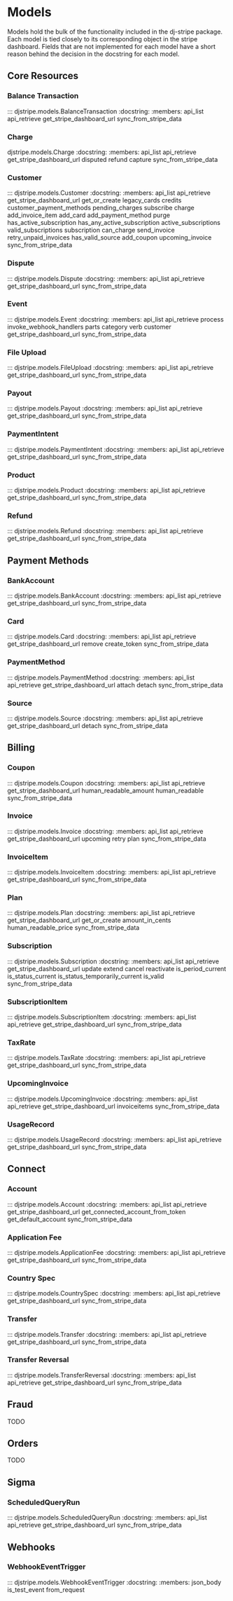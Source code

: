 # Models

Models hold the bulk of the functionality included in the dj-stripe
package. Each model is tied closely to its corresponding object in the
stripe dashboard. Fields that are not implemented for each model have a
short reason behind the decision in the docstring for each model.

## Core Resources

### Balance Transaction

::: djstripe.models.BalanceTransaction
    :docstring:
    :members: api_list api_retrieve get_stripe_dashboard_url sync_from_stripe_data

### Charge

djstripe.models.Charge
    :docstring:
    :members: api_list api_retrieve get_stripe_dashboard_url disputed refund capture sync_from_stripe_data

### Customer

::: djstripe.models.Customer
    :docstring:
    :members: api_list api_retrieve get_stripe_dashboard_url get_or_create legacy_cards credits customer_payment_methods pending_charges subscribe charge add_invoice_item add_card add_payment_method purge has_active_subscription has_any_active_subscription active_subscriptions valid_subscriptions subscription can_charge send_invoice retry_unpaid_invoices has_valid_source add_coupon upcoming_invoice sync_from_stripe_data

### Dispute

::: djstripe.models.Dispute
    :docstring:
    :members: api_list api_retrieve get_stripe_dashboard_url sync_from_stripe_data


### Event

::: djstripe.models.Event
    :docstring:
    :members: api_list api_retrieve process invoke_webhook_handlers parts category verb customer get_stripe_dashboard_url sync_from_stripe_data

### File Upload

::: djstripe.models.FileUpload
    :docstring:
    :members: api_list api_retrieve get_stripe_dashboard_url sync_from_stripe_data

### Payout


::: djstripe.models.Payout
    :docstring:
    :members: api_list api_retrieve get_stripe_dashboard_url sync_from_stripe_data

### PaymentIntent

::: djstripe.models.PaymentIntent
    :docstring:
    :members: api_list api_retrieve get_stripe_dashboard_url sync_from_stripe_data

### Product

::: djstripe.models.Product
    :docstring:
    :members: api_list api_retrieve get_stripe_dashboard_url sync_from_stripe_data

### Refund


::: djstripe.models.Refund
    :docstring:
    :members: api_list api_retrieve get_stripe_dashboard_url sync_from_stripe_data

## Payment Methods

### BankAccount

::: djstripe.models.BankAccount
    :docstring:
    :members: api_list api_retrieve get_stripe_dashboard_url sync_from_stripe_data

### Card


::: djstripe.models.Card
    :docstring:
    :members: api_list api_retrieve get_stripe_dashboard_url remove create_token sync_from_stripe_data

### PaymentMethod

::: djstripe.models.PaymentMethod
    :docstring:
    :members: api_list api_retrieve get_stripe_dashboard_url attach detach sync_from_stripe_data


### Source

::: djstripe.models.Source
    :docstring:
    :members: api_list api_retrieve get_stripe_dashboard_url detach sync_from_stripe_data

## Billing

### Coupon


::: djstripe.models.Coupon
    :docstring:
    :members: api_list api_retrieve get_stripe_dashboard_url human_readable_amount human_readable sync_from_stripe_data

### Invoice

::: djstripe.models.Invoice
    :docstring:
    :members: api_list api_retrieve get_stripe_dashboard_url upcoming retry plan sync_from_stripe_data

### InvoiceItem


::: djstripe.models.InvoiceItem
    :docstring:
    :members: api_list api_retrieve get_stripe_dashboard_url sync_from_stripe_data

### Plan

::: djstripe.models.Plan
    :docstring:
    :members: api_list api_retrieve get_stripe_dashboard_url get_or_create amount_in_cents human_readable_price sync_from_stripe_data

### Subscription


::: djstripe.models.Subscription
    :docstring:
    :members: api_list api_retrieve get_stripe_dashboard_url update extend cancel reactivate is_period_current is_status_current is_status_temporarily_current is_valid sync_from_stripe_data

### SubscriptionItem

::: djstripe.models.SubscriptionItem
    :docstring:
    :members: api_list api_retrieve get_stripe_dashboard_url sync_from_stripe_data

### TaxRate


::: djstripe.models.TaxRate
    :docstring:
    :members: api_list api_retrieve get_stripe_dashboard_url sync_from_stripe_data


### UpcomingInvoice

::: djstripe.models.UpcomingInvoice
    :docstring:
    :members: api_list api_retrieve get_stripe_dashboard_url invoiceitems sync_from_stripe_data

### UsageRecord

::: djstripe.models.UsageRecord
    :docstring:
    :members: api_list api_retrieve get_stripe_dashboard_url sync_from_stripe_data

## Connect

### Account

::: djstripe.models.Account
    :docstring:
    :members: api_list api_retrieve get_stripe_dashboard_url get_connected_account_from_token get_default_account sync_from_stripe_data

### Application Fee

::: djstripe.models.ApplicationFee
    :docstring:
    :members: api_list api_retrieve get_stripe_dashboard_url sync_from_stripe_data

### Country Spec

::: djstripe.models.CountrySpec
    :docstring:
    :members: api_list api_retrieve get_stripe_dashboard_url sync_from_stripe_data

### Transfer

::: djstripe.models.Transfer
    :docstring:
    :members: api_list api_retrieve get_stripe_dashboard_url sync_from_stripe_data

### Transfer Reversal

::: djstripe.models.TransferReversal
    :docstring:
    :members: api_list api_retrieve get_stripe_dashboard_url sync_from_stripe_data

## Fraud

TODO

## Orders

TODO

## Sigma

### ScheduledQueryRun

::: djstripe.models.ScheduledQueryRun
    :docstring:
    :members: api_list api_retrieve get_stripe_dashboard_url sync_from_stripe_data

## Webhooks

### WebhookEventTrigger

::: djstripe.models.WebhookEventTrigger
    :docstring:
    :members: json_body is_test_event from_request
